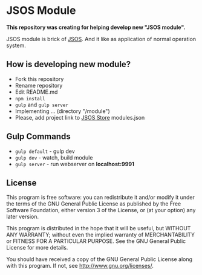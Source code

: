 # JSOS Module

**This repository was creating for helping develop new "JSOS module".**

JSOS module is brick of [JSOS](https://github.com/Ermak-13/jsos).
And it like as application of normal operation system.

## How is developing new module?
* Fork this repository
* Rename repository
* Edit README.md
* `npm install`
* `gulp` and `gulp server`
* Implementing ... (directory "/module")
* Please, add project link to [JSOS Store](https://github.com/Ermak-13/jsos-store) modules.json

## Gulp Commands
* `gulp default` - gulp dev
* `gulp dev` - watch, build module
* `gulp server` - run webserver on **localhost:9991**

## License
This program is free software: you can redistribute it and/or modify
it under the terms of the GNU General Public License as published by
the Free Software Foundation, either version 3 of the License, or
(at your option) any later version.

This program is distributed in the hope that it will be useful,
but WITHOUT ANY WARRANTY; without even the implied warranty of
MERCHANTABILITY or FITNESS FOR A PARTICULAR PURPOSE.  See the
GNU General Public License for more details.

You should have received a copy of the GNU General Public License
along with this program.  If not, see <http://www.gnu.org/licenses/>.
